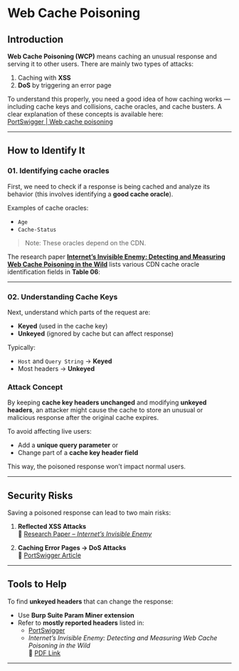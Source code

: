 # Web Cache Poisoning


## Introduction
**Web Cache Poisoning (WCP)** means caching an unusual response and serving it to other users. There are mainly two types of attacks:

1. Caching with **XSS**
2. **DoS** by triggering an error page

To understand this properly, you need a good idea of how caching works — including cache keys and collisions, cache oracles, and cache busters. A clear explanation of these concepts is available here:  
[PortSwigger | Web cache poisoning](https://portswigger.net/web-security/web-cache-poisoning)

---

## How to Identify It

### 01. Identifying cache oracles

First, we need to check if a response is being cached and analyze its behavior (this involves identifying a **good cache oracle**).

Examples of cache oracles:
- `Age`
- `Cache-Status`

> Note: These oracles depend on the CDN.

The research paper **[Internet’s Invisible Enemy: Detecting and Measuring Web Cache Poisoning in the Wild](https://www.jianjunchen.com/p/web-cache-posioning.CCS24.pdf)** lists various CDN cache oracle identification fields in **Table 06**:  

---

### 02. Understanding Cache Keys

Next, understand which parts of the request are:
- **Keyed** (used in the cache key)
- **Unkeyed** (ignored by cache but can affect response)

Typically:
- `Host` and `Query String` → **Keyed**
- Most headers → **Unkeyed**

### Attack Concept

By keeping **cache key headers unchanged** and modifying **unkeyed headers**, an attacker might cause the cache to store an unusual or malicious response after the original cache expires.

To avoid affecting live users:
- Add a **unique query parameter** or
- Change part of a **cache key header field**

This way, the poisoned response won’t impact normal users.

---

## Security Risks

Saving a poisoned response can lead to two main risks:

1. **Reflected XSS Attacks**  
   🔗 [Research Paper – *Internet’s Invisible Enemy*](https://www.jianjunchen.com/p/web-cache-posioning.CCS24.pdf)

2. **Caching Error Pages → DoS Attacks**  
   🔗 [PortSwigger Article](https://portswigger.net/research/responsible-denial-of-service-with-web-cache-poisoning)

---

## Tools to Help

To find **unkeyed headers** that can change the response:

- Use **Burp Suite Param Miner extension**
- Refer to **mostly reported headers** listed in:
  - [PortSwigger](https://portswigger.net/web-security/web-cache-poisoning)
  - *Internet’s Invisible Enemy: Detecting and Measuring Web Cache Poisoning in the Wild*  
    🔗 [PDF Link](https://www.jianjunchen.com/p/web-cache-posioning.CCS24.pdf)

---

